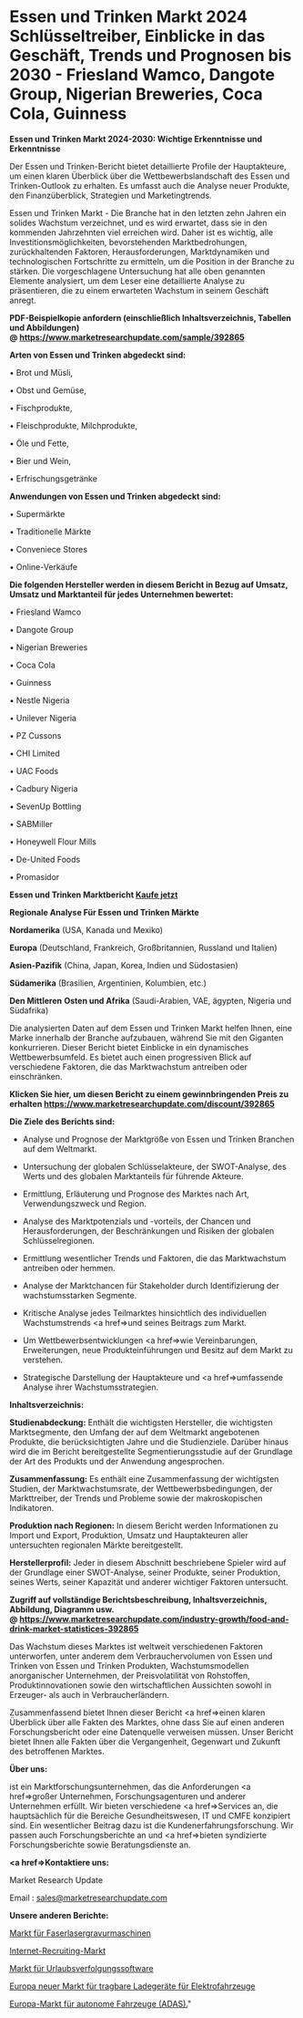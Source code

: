 # Essen und Trinken Markt 2024 Schlüsseltreiber, Einblicke in das Geschäft, Trends und Prognosen bis 2030 - Friesland Wamco, Dangote Group, Nigerian Breweries, Coca Cola, Guinness

<strong>Essen und Trinken Markt 2024-2030: Wichtige Erkenntnisse und Erkenntnisse</strong>

Der Essen und Trinken-Bericht bietet detaillierte Profile der Hauptakteure, um einen klaren Überblick über die Wettbewerbslandschaft des Essen und Trinken-Outlook zu erhalten. Es umfasst auch die Analyse neuer Produkte, den Finanzüberblick, Strategien und Marketingtrends.

Essen und Trinken Markt - Die Branche hat in den letzten zehn Jahren ein solides Wachstum verzeichnet, und es wird erwartet, dass sie in den kommenden Jahrzehnten viel erreichen wird. Daher ist es wichtig, alle Investitionsmöglichkeiten, bevorstehenden Marktbedrohungen, zurückhaltenden Faktoren, Herausforderungen, Marktdynamiken und technologischen Fortschritte zu ermitteln, um die Position in der Branche zu stärken. Die vorgeschlagene Untersuchung hat alle oben genannten Elemente analysiert, um dem Leser eine detaillierte Analyse zu präsentieren, die zu einem erwarteten Wachstum in seinem Geschäft anregt.

<strong><b>PDF-Beispielkopie anfordern (einschließlich Inhaltsverzeichnis, Tabellen und Abbildungen) @ </b></strong><strong><a href=https://www.marketresearchupdate.com/sample/392865><strong>https://www.marketresearchupdate.com/sample/392865</u></a></strong></strong>

<strong>Arten von Essen und Trinken abgedeckt sind:</strong>

• Brot und Müsli,

• Obst und Gemüse,

• Fischprodukte,

• Fleischprodukte, Milchprodukte,

• Öle und Fette,

• Bier und Wein,

• Erfrischungsgetränke

<strong>Anwendungen von Essen und Trinken abgedeckt sind:</strong>

• Supermärkte

• Traditionelle Märkte

• Conveniece Stores

• Online-Verkäufe

<strong>Die folgenden Hersteller werden in diesem Bericht in Bezug auf Umsatz, Umsatz und Marktanteil für jedes Unternehmen bewertet:</strong>

• Friesland Wamco

• Dangote Group

• Nigerian Breweries

• Coca Cola

• Guinness

• Nestle Nigeria

• Unilever Nigeria

• PZ Cussons

• CHI Limited

• UAC Foods

• Cadbury Nigeria

• SevenUp Bottling

• SABMiller

• Honeywell Flour Mills

• De-United Foods

• Promasidor

<strong>Essen und Trinken Marktbericht <a href=https://www.marketresearchupdate.com/buynow/392865>Kaufe jetzt</a></strong>

<strong>Regionale Analyse Für Essen und Trinken Märkte</strong>

<strong>Nordamerika</strong> (USA, Kanada und Mexiko)

<strong>Europa</strong> (Deutschland, Frankreich, Großbritannien, Russland und Italien)

<strong>Asien-Pazifik</strong> (China, Japan, Korea, Indien und Südostasien)

<strong>Südamerika</strong> (Brasilien, Argentinien, Kolumbien, etc.)

<strong>Den Mittleren</strong> <strong>Osten und Afrika</strong> (Saudi-Arabien, VAE, ägypten, Nigeria und Südafrika)

Die analysierten Daten auf dem Essen und Trinken Markt helfen Ihnen, eine Marke innerhalb der Branche aufzubauen, während Sie mit den Giganten konkurrieren. Dieser Bericht bietet Einblicke in ein dynamisches Wettbewerbsumfeld. Es bietet auch einen progressiven Blick auf verschiedene Faktoren, die das Marktwachstum antreiben oder einschränken.

<strong>Klicken Sie hier, um diesen Bericht zu einem gewinnbringenden Preis zu erhalten
</strong><strong><a href=https://www.marketresearchupdate.com/discount/392865>https://www.marketresearchupdate.com/discount/392865</b></u></strong></a>

<strong>Die Ziele des Berichts sind:</strong>

- Analyse und Prognose der Marktgröße von Essen und Trinken Branchen auf dem Weltmarkt.

- Untersuchung der globalen Schlüsselakteure, der SWOT-Analyse, des Werts und des globalen Marktanteils für führende Akteure.

- Ermittlung, Erläuterung und Prognose des Marktes nach Art, Verwendungszweck und Region.

- Analyse des Marktpotenzials und -vorteils, der Chancen und Herausforderungen, der Beschränkungen und Risiken der globalen Schlüsselregionen.

- Ermittlung wesentlicher Trends und Faktoren, die das Marktwachstum antreiben oder hemmen.

- Analyse der Marktchancen für Stakeholder durch Identifizierung der wachstumsstarken Segmente.

- Kritische Analyse jedes Teilmarktes hinsichtlich des individuellen Wachstumstrends <a href=>und</a> seines Beitrags zum Markt.

- Um Wettbewerbsentwicklungen <a href=>wie</a> Vereinbarungen, Erweiterungen, neue Produkteinführungen und Besitz auf dem Markt zu verstehen.

- Strategische Darstellung der Hauptakteure und <a href=>umfas</a>sende Analyse ihrer Wachstumsstrategien.

<strong>Inhaltsverzeichnis:</strong>

<strong>Studienabdeckung:</strong> Enthält die wichtigsten Hersteller, die wichtigsten Marktsegmente, den Umfang der auf dem Weltmarkt angebotenen Produkte, die berücksichtigten Jahre und die Studienziele. Darüber hinaus wird die im Bericht bereitgestellte Segmentierungsstudie auf der Grundlage der Art des Produkts und der Anwendung angesprochen.

<strong>Zusammenfassung:</strong> Es enthält eine Zusammenfassung der wichtigsten Studien, der Marktwachstumsrate, der Wettbewerbsbedingungen, der Markttreiber, der Trends und Probleme sowie der makroskopischen Indikatoren.

<strong>Produktion nach Regionen:</strong> In diesem Bericht werden Informationen zu Import und Export, Produktion, Umsatz und Hauptakteuren aller untersuchten regionalen Märkte bereitgestellt.

<strong>Herstellerprofil:</strong> Jeder in diesem Abschnitt beschriebene Spieler wird auf der Grundlage einer SWOT-Analyse, seiner Produkte, seiner Produktion, seines Werts, seiner Kapazität und anderer wichtiger Faktoren untersucht.

<strong><b>Zugriff auf vollständige Berichtsbeschreibung, Inhaltsverzeichnis, Abbildung, Diagramm usw. @ </b></strong><strong><a href=https://www.marketresearchupdate.com/industry-growth/food-and-drink-market-statistices-392865>https://www.marketresearchupdate.com/industry-growth/food-and-drink-market-statistices-392865</a></strong>

Das Wachstum dieses Marktes ist weltweit verschiedenen Faktoren unterworfen, unter anderem dem Verbrauchervolumen von Essen und Trinken von Essen und Trinken Produkten, Wachstumsmodellen anorganischer Unternehmen, der Preisvolatilität von Rohstoffen, Produktinnovationen sowie den wirtschaftlichen Aussichten sowohl in Erzeuger- als auch in Verbraucherländern.

Zusammenfassend bietet Ihnen dieser Bericht <a href=>einen</a> klaren Überblick über alle Fakten des Marktes, ohne dass Sie auf einen anderen Forschungsbericht oder eine Datenquelle verweisen müssen. Unser Bericht bietet Ihnen alle Fakten über die Vergangenheit, Gegenwart und Zukunft des betroffenen Marktes.

<strong>Über uns:</strong>

 ist ein Marktforschungsunternehmen, das die Anforderungen <a href=>großer</a> Unternehmen, Forschungsagenturen und anderer Unternehmen erfüllt. Wir bieten verschiedene <a href=>Services</a> an, die hauptsächlich für die Bereiche Gesundheitswesen, IT und CMFE konzipiert sind. Ein wesentlicher Beitrag dazu ist die Kundenerfahrungsforschung. Wir passen auch Forschungsberichte an und <a href=>bieten</a> syndizierte Forschungsberichte sowie Beratungsdienste an.

<strong><a href=>Kontaktiere uns:</a></strong>

Market Research Update

Email : sales@marketresearchupdate.com

<strong>Unsere anderen Berichte:</strong>

<a href=https://www.linkedin.com/pulse/fiber-laser-engraving-machines-market-2023>Markt für Faserlasergravurmaschinen</a>

<a href=https://www.linkedin.com/pulse/internet-recruiting-market-2023-remarking-enormous>Internet-Recruiting-Markt</a>

<a href=https://www.linkedin.com/pulse/vacation-tracking-software-market-analysis-segment>Markt für Urlaubsverfolgungssoftware</a>

<a href=https://www.linkedin.com/pulse/europe-new-portable-electric-vehicle-chargers-market-demand>Europa neuer Markt für tragbare Ladegeräte für Elektrofahrzeuge</a>

<a href=https://www.linkedin.com/pulse/europe-autonomous-vehicles-adas-market-2023-2030-jrfsf/>Europa-Markt für autonome Fahrzeuge (ADAS).</a>"
